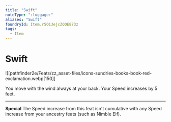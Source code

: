 ```yaml
---
title: "Swift"
noteType: ":luggage:"
aliases: "Swift"
foundryId: Item.r5O1JejcZQOE873z
tags:
  - Item
---
```


# Swift
![[pathfinder2e/Feats/zz_asset-files/icons-sundries-books-book-red-exclamation.webp|150]]

You move with the wind always at your back. Your Speed increases by 5 feet.

* * *

**Special** The Speed increase from this feat isn't cumulative with any Speed increase from your ancestry feats (such as Nimble Elf).
